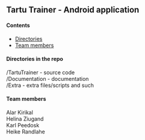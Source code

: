 <h2>Tartu Trainer - Android application</h2>

<h4>Contents</h4>
<ul>
  <li><a href="#directories-in-the-repo">Directories</a></li>
  <li><a href="#team-members"> Team members</a></li>
</ul>

<h4>Directories in the repo</h4>
/TartuTrainer - source code<br />
/Documentation - documentation<br />
/Extra - extra files/scripts and such<br />

<h4>Team members</h4>
  Alar Kirikal<br />
  Helina Ziugand<br />
  Karl Peedosk<br />
  Heike Randlahe<br />
